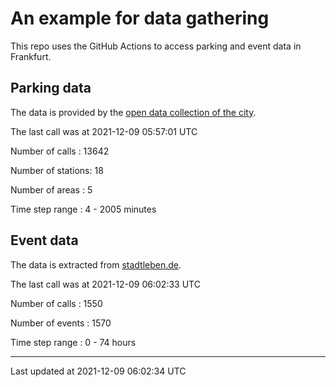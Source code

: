 # An example for data gathering

This repo uses the GitHub Actions to access parking and event data in Frankfurt.

## Parking data
The data is provided by the [open data collection of the city](https://www.offenedaten.frankfurt.de/).

The last call was at 2021-12-09 05:57:01 UTC

Number of calls   : 13642

Number of stations:    18

Number of areas   :     5

Time step range   :     4 -  2005 minutes


## Event data
The data is extracted from [stadtleben.de](https://stadtleben.de/frankfurt/).

The last call was at 2021-12-09 06:02:33 UTC

Number of calls   : 1550

Number of events  : 1570

Time step range   :    0 -   74 hours


----

Last updated at 2021-12-09 06:02:34 UTC
